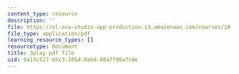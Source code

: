 ```yaml
---
content_type: resource
description: ''
file: https://ol-ocw-studio-app-production.s3.amazonaws.com/courses/18-03sc-differential-equations-fall-2011/9a13c527b5c320548abd88a7f06a7c0e_R_8beV_gXHc.pdf
file_type: application/pdf
learning_resource_types: []
resourcetype: Document
title: 3play pdf file
uid: 9a13c527-b5c3-2054-8abd-88a7f06a7c0e
---
```

